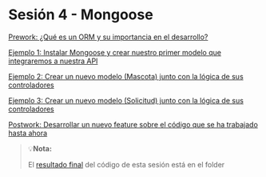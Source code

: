 # Sesión 4 - Mongoose

[Prework: ¿Qué es un ORM y su importancia en el desarrollo?](Prework/)

[Ejemplo 1: Instalar Mongoose y crear nuestro primer modelo que integraremos a nuestra API](Ejemplo-01/)

[Ejemplo 2: Crear un nuevo modelo (Mascota) junto con la lógica de sus controladores](Ejemplo-02/)

[Ejemplo 3: Crear un nuevo modelo (Solicitud) junto con la lógica de sus controladores](Ejemplo-03/)

[Postwork: Desarrollar un nuevo feature sobre el código que se ha trabajado hasta ahora](Postwork/)


> 💡**Nota:**
>
>El [resultado final](adoptapet/) del código de esta sesión está en el folder

